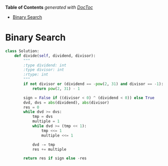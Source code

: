 <!-- START doctoc generated TOC please keep comment here to allow auto update -->
<!-- DON'T EDIT THIS SECTION, INSTEAD RE-RUN doctoc TO UPDATE -->
**Table of Contents**  *generated with [DocToc](https://github.com/thlorenz/doctoc)*

- [Binary Search](#binary-search)

<!-- END doctoc generated TOC please keep comment here to allow auto update -->

# Binary Search

```python
class Solution:
    def divide(self, dividend, divisor):
        """
        :type dividend: int
        :type divisor: int
        :rtype: int
        """
        if not divisor or (dividend == -pow(2, 31) and divisor == -1):
            return pow(2, 31) - 1

        sign = False if ((divisor < 0) ^ (dividend < 0)) else True
        dvd, dvs = abs(dividend), abs(divisor)
        res = 0
        while dvd >= dvs:
            tmp = dvs
            multiple = 1
            while dvd >= (tmp << 1):
                tmp <<= 1
                multiple <<= 1

            dvd -= tmp
            res += multiple

        return res if sign else -res
```
